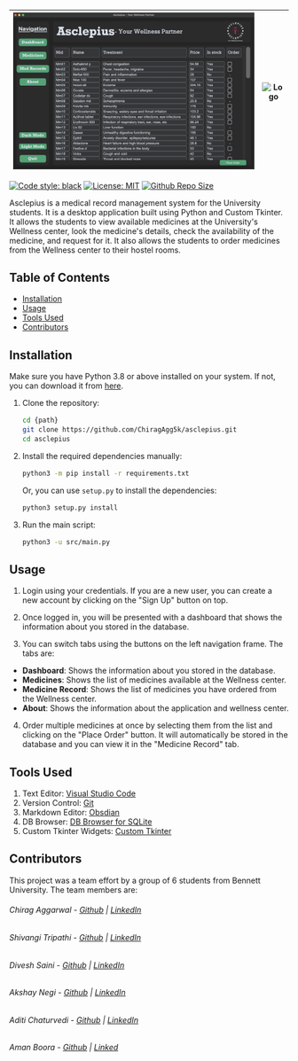| ![Thumbnail](assets/images/thumbnail.png) | ![Logo](assets/images/logo-no-background.png) |
| :---: | :---: |

[![Code style: black](https://img.shields.io/badge/code%20style-black-000000.svg)](https://github.com/psf/black) [![License: MIT](https://img.shields.io/github/license/ChiragAgg5k/asclepius)](https://github.com/ChiragAgg5k/asclepius/blob/master/LICENSE.md) [![Github Repo Size](https://img.shields.io/github/repo-size/ChiragAgg5k/asclepius)](https://github.com/ChiragAgg5k/asclepius)

Asclepius is a medical record management system for the University students. It is a desktop application built using Python and Custom Tkinter. It allows the students to view available medicines at the University's Wellness center, look the medicine's details, check the availability of the medicine, and request for it. It also allows the students to order medicines from the Wellness center to their hostel rooms.

## Table of Contents
- [Installation](#installation)
- [Usage](#usage)
- [Tools Used](#tools-used)
- [Contributors](#contributors)

## Installation

Make sure you have Python 3.8 or above installed on your system. If not, you can download it from [here](https://www.python.org/downloads/).

1) Clone the repository:

    ```bash
    cd {path}
    git clone https://github.com/ChiragAgg5k/asclepius.git
    cd asclepius
    ```

2) Install the required dependencies manually:

    ```bash
    python3 -m pip install -r requirements.txt
    ```

    Or, you can use `setup.py` to install the dependencies:

    ```bash
    python3 setup.py install
    ```

3) Run the main script:

    ```bash
    python3 -u src/main.py
    ```

## Usage

1) Login using your credentials. If you are a new user, you can create a new account by clicking on the "Sign Up" button on top.

2) Once logged in, you will be presented with a dashboard that shows the information about you stored in the database.

3) You can switch tabs using the buttons on the left navigation frame. The tabs are:

- **Dashboard**: Shows the information about you stored in the database.
- **Medicines**: Shows the list of medicines available at the Wellness center.
- **Medicine Record**: Shows the list of medicines you have ordered from the Wellness center.
- **About**: Shows the information about the application and wellness center.

4) Order multiple medicines at once by selecting them from the list and clicking on the "Place Order" button. It will automatically be stored in the database and you can view it in the "Medicine Record" tab.

## Tools Used

1) Text Editor: [Visual Studio Code](https://code.visualstudio.com/)
2) Version Control: [Git](https://git-scm.com/)
3) Markdown Editor: [Obsdian](https://obsidian.md/)
4) DB Browser: [DB Browser for SQLite](https://sqlitebrowser.org/)
5) Custom Tkinter Widgets: [Custom Tkinter](https://github.com/TomSchimansky/CustomTkinter)

## Contributors

This project was a team effort by a group of 6 students from Bennett University. The team members are:

###### Chirag Aggarwal - [Github](https://github.com/ChiragAgg5k) | [LinkedIn](https://www.linkedin.com/in/chirag-aggarwal-066b97248/) 
###### Shivangi Tripathi - [Github](https://github.com/ShiviTripathi13) | [LinkedIn](https://www.linkedin.com/in/shivangi-tripathi-bu/)
###### Divesh Saini - [Github](https://github.com/divesh0001) | [LinkedIn](https://www.linkedin.com/in/divesh-saini-a38610216/) 
###### Akshay Negi - [Github](https://github.com/akshubawa) | [LinkedIn](https://www.linkedin.com/in/akshaynegi197/)
###### Aditi Chaturvedi - [Github](https://github.com/Aditilistic) | [LinkedIn](https://www.linkedin.com/in/aditi-chaturvedi-8200a325b/)
###### Aman Boora - [Github](https://github.com/boora-aman) | [Linked](https://www.linkedin.com/in/boora-aman/)
